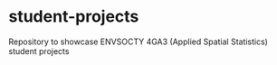 # student-projects
Repository to showcase ENVSOCTY 4GA3 (Applied Spatial Statistics) student projects
